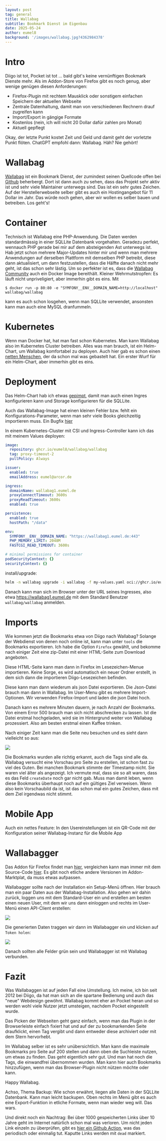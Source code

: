 ```yaml
---
layout: post
tag: general
title: Wallabag
subtitle: Bookmark Dienst im Eigenbau
date: 2025-05-24
author: eumel8
background: '/images/wallabag.jpg?4362984378'
---
```


# Intro

Diigo ist tot, Pocket ist tot ... bald gibt's keine vernünftigen Bookmark Dienste mehr. Als im Addon-Store von Firefox gibt es noch genug, aber wenige genügen diesen Anforderungen:

* Firefox-Plugin mit rechtem Mausklick oder sonstigem einfachen Speichern der aktuellen Webseite
* Zentrale Datenhaltung, damit man von verschiedenen Rechnern drauf zugreifen kann
* Import/Export in gängige Formate
* Kostenlos (nein, ich will nicht 20 Dollar dafür zahlen pro Monat)
* Aktuell gepflegt

Okay, der letzte Punkt kostet Zeit und Geld und damit geht der vorletzte Punkt flöten. ChatGPT empfohl dann: Wallabag. Häh? Nie gehört!

# Wallabag

[Wallabag](https://wallabag.org/) ist ein Bookmark Dienst, der zumindest seinen Quellcode offen bei [Github](https://github.com/wallabag/wallabag) beherbergt. Dort ist dann auch zu sehen, dass das Projekt sehr aktiv ist und sehr viele Maintainer unterwegs sind. Das ist ein sehr gutes Zeichen. Auf der Herstellerwebseite selber gibt es auch ein Hostingangebot für 11 Dollar im Jahr. Das würde noch gehen, aber wir wollen es selber bauen und betreiben. Los geht's!

# Container

Technisch ist Wallabag eine PHP-Anwendung. Die Daten werden standardmässig in einer SQLLite Datenbank vorgehalten. Geradezu perfekt, wennauch PHP gerade bei mir auf dem absteigenden Ast unterwegs ist. Hab jetzt schon mehrere Major-Updates hinter mir und wenn man mehrere Anwendungen auf derselben Plattform mit demselben PHP betreibt, diese dann aktualisiert, um dann festzustellen, dass die Hälfte danach nicht mehr geht, ist das schon sehr lästig. 
Um so perfekter ist es, dass die [Wallabag Community](https://github.com/wallabag/docker) auch ein Docker Image bereithält.
Kleiner Wehrmutstropfen: Es läuft nicht unpriveligiert, aber immerhin gibt es eins.
Mit 

```
$ docker run -p 80:80 -e "SYMFONY__ENV__DOMAIN_NAME=http://localhost" wallabag/wallabag
```

kann es auch schon losgehen, wenn man SQLLite verwendet, ansonsten kann man auch eine MySQL dranfummeln.

# Kubernetes

Wenn man Docker hat, hat man fast schon Kubernetes. Man kann Wallabag also im Kubernetes Cluster betreiben. Alles was man brauch, ist ein Helm-Chart, um Wallabag komfortabel zu deployen. Auch hier gab es schon einen [netten Menschen](https://github.com/roadhouse/helm-wallabag), der da schon mal was gebastelt hat. Ein erster Wurf für ein Helm-Chart, aber immerhin gibt es eins.

# Deployment

Das Helm-Chart hab ich etwas [gepimpt](https://github.com/eumel8/helm-wallabag/tree/feat/enhance-helm-chart-1), damit man auch einen Ingres konfigurieren kann und Storage konfigurieren für die SQLLite.

Auch das Wallabag-Image hat einen kleinen Fehler bzw. fehlt ein Konfigurations-Parameter, wenn man sehr viele Books gleichzeitig importieren muss. Ein Bugfix [hier](https://github.com/eumel8/wallabag-docker/tree/fix/proxy-timeout-1)


In einem  Kubernetes-Cluster mit CSI und Ingress-Controller kann ich das mit meinem Values deployen:

```yaml
image:
  repository: ghcr.io/eumel8/wallabag/wallabag
  tag: proxy-timeout-2
  pullPolicy: Always

issuer:
  enabled: true
  emailAddress: eumel@arcor.de

ingress:
  domainName: wallabag1.eumel.de
  proxyConnectTimeout: 3600s
  proxyReadTimeout: 3600s
  enabled: true

persistence:
  enabled: true
  hostPath: "/data"

env:
  SYMFONY__ENV__DOMAIN_NAME: "https://wallabag1.eumel.de:443"
  PHP_MEMORY_LIMIT: 2048M
  FASTCGI_READ_TIMEOUT: 3600s

# minimal permissions for container
podSecurityContext: {}
securityContext: {}
```

install/upgrade:

```bash
helm -n wallabag upgrade -i wallabag -f my-values.yaml oci://ghcr.io/eumel8/charts/wallabag:0.1.2 --create-namespace
```

Danach kann man sich im Browser unter der URL seines Ingresses, also etwa https://wallabag1.eumel.de mit dem Standard Benutzer `wallabag/wallabag` anmelden. 

# Imports

Wie kommen jetzt die Bookmarks etwa von Diigo nach Wallabag? Solange der Webdienst von denen noch online ist, kann man unter `tools` die Bookmarks exportieren. Ich habe die Option `Firefox` gewählt, und bekomme nach einiger Zeit eine zip-Datei mit einer HTML-Seite zum Download angeboten. 

Diese HTML-Seite kann man dann in Firefox im Lesezeichen-Menue importieren. Keine Sorge, es wird automatisch ein neuer Ordner erstellt, in dem sich dann die importieren Diigo-Lesezeichen befinden. 

Diese kann man dann wiederum als json Datei exportieren. Die Json-Datei brauch man dann in Wallabag. Im User-Menu gibt es mehrere Import-Optionen. Wir verwenden Firefox-Import und laden die json Datei hoch. 

Danach kann es mehrere Minuten dauern, je nach Anzahl der Bookmarks. Von einem Error 500 brauch man sich nicht abschrecken zu lassen. Ist die Datei erstmal hochgeladen, wird sie im Hintergrund weiter von Wallabag prozessiert. Also am besten erstmal einen Kaffee trinken.

Nach einiger Zeit kann man die Seite neu besuchen und es sieht dann vielleicht so aus:

<img src="/images/2025-05-24_1.png" />

Die Bookmarks wurden alle richtig erkannt, auch die Tags sind alle da. Wallabag versucht eine Vorschau pro Seite zu erstellen, ist schon fast zu viel des Guten. Bei manchen Bookmark stimmte der Timestamp nicht. Sie waren viel älter als angezeigt. Ich vermute mal, dass sie so alt waren, dass es das Feld `createDate` noch gar nicht gab. Muss man damit leben, wenn diese Bookmarks überhaupt noch auf ein gültiges Ziel verweisen. Wenn also kein Vorschaubild da ist, ist das schon mal ein gutes Zeichen, dass mit dem Ziel irgendwas nicht stimmt.

# Mobile App

Auch ein nettes Feature: In den Usereinstellungen ist ein QR-Code mit der Konfiguration seiner Wallabag-Instanz für die Mobile App

# Wallabagger

Das Addon für Firefox findet man [hier](https://addons.mozilla.org/de/firefox/addon/wallabagger/), vergleichen kann man immer mit dem Source-Code [hier](https://github.com/wallabag/wallabagger). Es gibt noch etliche andere Versionen im Addon-Marktplat, da muss etwas aufpassen.

Wallabagger sollte nach der Installation ein Setup-Menü öffnen. Hier brauch man ein paar Daten aus der Wallabag-Installation. Also gehen wir dahin zurück, loggen uns mit dem Standard-User ein und erstellen am besten einen neuen User, mit dem wir uns dann einloggen und rechts im User-Menü einen API-Client erstellen:


<img src="/images/2025-05-24_2.png" />

Die generierten Daten traggen wir dann im Wallabagger ein und klicken auf `Token holen`:

<img src="/images/2025-05-24_3.png" />

Danach sollten alle Felder grün sein und Wallabagger ist mit Wallabag verbunden.


# Fazit

Was Wallabaggen ist auf jeden Fall eine Umstellung. Ich meine, ich bin seit 2012 bei Diigo, da hat man sich an die spartane Bedienung und auch das "neue" Webdesign gewöhnt. Wallabag kommt eher an Pocket heran und so werden wohl viele Nutzer jetzt umsteigen, nachdem Pocket eingestellt wurde. 

Das Picken der Webseiten geht ganz einfach, wenn man das Plugin in der Browserleiste einfach fixiert hat und auf der zu bookmarkenden Seite draufklickt, einen Tag vergibt und dann entweder diese archiviert oder mit dem Stern hervorhebt.

Im Wallabag selber ist es sehr unübersichtlich. Man kann die maximale Bookmarks pro Seite auf 200 stellen und dann oben die Suchleiste nutzen, um etwas zu finden. Das geht eigentlich sehr gut. Und man hat noch die Tags, die einwandfrei übernommen wurden. Man kann hier auch Bookmarks hinzzufügen, wenn man das Browser-Plugin nicht nützen möchte oder kann.

Happy Wallabag.

Achso, Thema Backup: Wie schon erwähnt, liegen alle Daten in der SQLLite Datenbank. Kann man leicht backupen. Oben rechts im Menü gibt es auch eine Export-Funktion in etliche Formate, wenn man wieder weg will. Das wars.

Und direkt noch ein Nachtrag: Bei über 1000 gespeicherten Links über 10 Jahre geht im Internet natürlich schon mal was verloren. Um nicht jeden Link einzeln zu überprüfen, gibt es [hier ein Github Action](https://github.com/eumel8/wallabag-checklinks), was das periodisch oder einmalig tut. Kaputte Links werden mit `dead` markiert.
